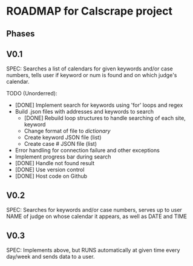 # ROADMAP for Calscrape project

## Phases

## V0.1
SPEC: Searches a list of calendars for given keywords and/or case numbers,
tells user if keyword or num is found and on which judge's calendar.

TODO (Unorderred):
* [DONE] Implement search for keywords using 'for' loops and regex
* Build .json files with addresses and keywords to search
    * [DONE] Rebuild loop structures to handle searching of each site, keyword
    * Change format of file to *dictionary*
    * Create keyword JSON file (list)
    * Create case # JSON file (list)
* Error handling for connection failure and other exceptions
* Implement progress bar during search
* [DONE] Handle not found result
* [DONE] Use version control
* [DONE] Host code on Github

## V0.2
SPEC: Searches for keywords and/or case numbers, serves up to user NAME of
judge on whose calendar it appears, as well as DATE and TIME

## V0.3 
SPEC: Implements above, but RUNS automatically at given time every day/week and
sends data to a user.

